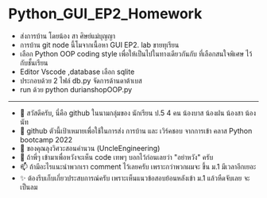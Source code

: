 # Python_GUI_EP2_Homework

- ส่งการบ้าน โดยน้อง สา ศิษย์แม่บุญญา 
- การบ้าน git node นี้โมจากเนื้อหา GUI EP2. lab ขายทุเรียน
- เลือก Python OOP coding style เพื่อให้เป็นไปในทางเดียวกันกับ ที่เลือกสนใจพิเศษ ไว้กับชั้นเรียน
- Editor Vscode ,database เลือก sqlite
- ประกอบด้วย 2 ไฟล์ db.py จัดการด้านดาต้าเบส
- run ด้วย python durianshopOOP.py

-----------------------------------------------------------------------------------
- 👋 สวัสดีครับ, นี่คือ github ในนามกลุ่มของ นักเรียน ป.5 4 คน น้องบาส น้องฝน น้องสา น้องนัท
- 👀 github ตัวนี้เป้าเหมายเพื่อใช้ในการส่ง การบ้าน และ เวิร์คชอบ จากการเข้า คลาส Python bootcamp 2022 
- 🌱 ของคุณลุงวิศวะสอนคำนวน (UncleEngineering)
- 💞️ ถ้าพี่ๆ เข้ามาเพื่อหวังจะเห็น code เทพๆ บอกไว้ก่อนเลยว่า "อย่าหวัง" ครับ 
- 📫 ถ้ามีอะไรแนะนำพวกเรา comment ไว้เลยครับ เพราะกว่าพวกผมจะ ขึ้น ม.1 มีเวลาอีกเยอะ
- ✨ ต้องรีบเก็บเกี่ยวประสบการณ์ครับ เพราะเห็นแนวข้อสอบย้อนหลังเข้า ม.1 แล้วหืดจับเลย จะเป็นลม

<!---
BasFonSaNut/BasFonSaNut is a ✨ special ✨ repository because its `README.md` (this file) appears on your GitHub profile.
You can click the Preview link to take a look at your changes.
--->
